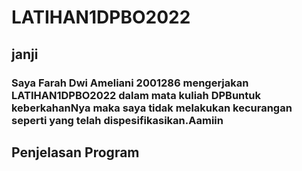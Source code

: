 # LATIHAN1DPBO2022

## janji
### Saya Farah Dwi Ameliani 2001286 mengerjakan LATIHAN1DPBO2022 dalam mata kuliah DPBuntuk keberkahanNya maka saya tidak melakukan kecurangan seperti yang telah dispesifikasikan.Aamiin



## Penjelasan Program
